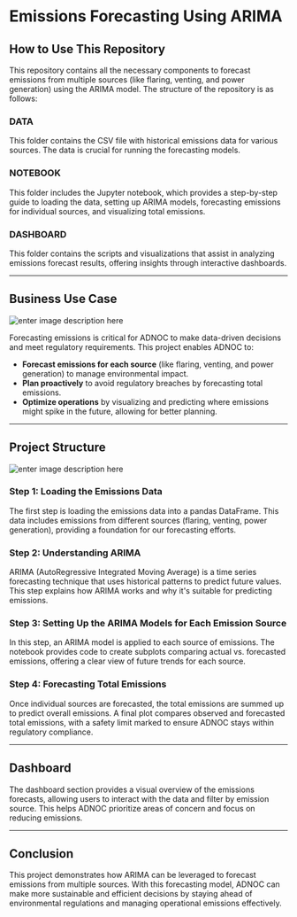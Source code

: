 # Emissions Forecasting Using ARIMA

## How to Use This Repository

This repository contains all the necessary components to forecast emissions from multiple sources (like flaring, venting, and power generation) using the ARIMA model. The structure of the repository is as follows:

### DATA

This folder contains the CSV file with historical emissions data for various sources. The data is crucial for running the forecasting models.

### NOTEBOOK

This folder includes the Jupyter notebook, which provides a step-by-step guide to loading the data, setting up ARIMA models, forecasting emissions for individual sources, and visualizing total emissions.

### DASHBOARD

This folder contains the scripts and visualizations that assist in analyzing emissions forecast results, offering insights through interactive dashboards.

----------

## Business Use Case

![enter image description here](https://i.pinimg.com/736x/60/60/f2/6060f272a12cc311bc7dfe6d13a19caa.jpg)

Forecasting emissions is critical for ADNOC to make data-driven decisions and meet regulatory requirements. This project enables ADNOC to:

-   **Forecast emissions for each source** (like flaring, venting, and power generation) to manage environmental impact.
-   **Plan proactively** to avoid regulatory breaches by forecasting total emissions.
-   **Optimize operations** by visualizing and predicting where emissions might spike in the future, allowing for better planning.

----------

## Project Structure

![enter image description here](https://i.pinimg.com/736x/44/da/14/44da1474bff6159da1fe39c7b4eba7ca.jpg)

### Step 1: Loading the Emissions Data

The first step is loading the emissions data into a pandas DataFrame. This data includes emissions from different sources (flaring, venting, power generation), providing a foundation for our forecasting efforts.

### Step 2: Understanding ARIMA

ARIMA (AutoRegressive Integrated Moving Average) is a time series forecasting technique that uses historical patterns to predict future values. This step explains how ARIMA works and why it's suitable for predicting emissions.

### Step 3: Setting Up the ARIMA Models for Each Emission Source

In this step, an ARIMA model is applied to each source of emissions. The notebook provides code to create subplots comparing actual vs. forecasted emissions, offering a clear view of future trends for each source.

### Step 4: Forecasting Total Emissions

Once individual sources are forecasted, the total emissions are summed up to predict overall emissions. A final plot compares observed and forecasted total emissions, with a safety limit marked to ensure ADNOC stays within regulatory compliance.

----------

## Dashboard

The dashboard section provides a visual overview of the emissions forecasts, allowing users to interact with the data and filter by emission source. This helps ADNOC prioritize areas of concern and focus on reducing emissions.

----------

## Conclusion

This project demonstrates how ARIMA can be leveraged to forecast emissions from multiple sources. With this forecasting model, ADNOC can make more sustainable and efficient decisions by staying ahead of environmental regulations and managing operational emissions effectively.
